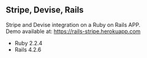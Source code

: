 ## Stripe, Devise, Rails

Stripe and Devise integration on a Ruby on Rails APP.  
Demo available at: https://rails-stripe.herokuapp.com

- Ruby 2.2.4
- Rails 4.2.6